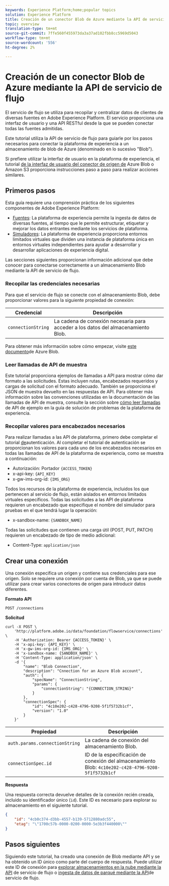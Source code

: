 ```yaml
---
keywords: Experience Platform;home;popular topics
solution: Experience Platform
title: Creación de un conector Blob de Azure mediante la API de servicio de flujo
topic: overview
translation-type: tm+mt
source-git-commit: 7ffe560f455973da3a37ad102fbb8cc5969d5043
workflow-type: tm+mt
source-wordcount: '556'
ht-degree: 2%

---
```



# Creación de un conector Blob de Azure mediante la API de servicio de flujo

El servicio de flujo se utiliza para recopilar y centralizar datos de clientes de diversas fuentes en Adobe Experience Platform. El servicio proporciona una interfaz de usuario y una API RESTful desde la que se pueden conectar todas las fuentes admitidas.

Este tutorial utiliza la API de servicio de flujo para guiarle por los pasos necesarios para conectar la plataforma de experiencia a un almacenamiento de blob de Azure (denominado en lo sucesivo &quot;Blob&quot;).

Si prefiere utilizar la interfaz de usuario en la plataforma de experiencia, el tutorial [de la interfaz de usuario del conector de origen de](../../../ui/create/cloud-storage/blob-s3.md) Azure Blob o Amazon S3 proporciona instrucciones paso a paso para realizar acciones similares.

## Primeros pasos

Esta guía requiere una comprensión práctica de los siguientes componentes de Adobe Experience Platform:

* [Fuentes](../../../../home.md): La plataforma de experiencia permite la ingesta de datos de diversas fuentes, al tiempo que le permite estructurar, etiquetar y mejorar los datos entrantes mediante los servicios de plataforma.
* [Simuladores](../../../../../sandboxes/home.md): La plataforma de experiencia proporciona entornos limitados virtuales que dividen una instancia de plataforma única en entornos virtuales independientes para ayudar a desarrollar y desarrollar aplicaciones de experiencia digital.

Las secciones siguientes proporcionan información adicional que debe conocer para conectarse correctamente a un almacenamiento Blob mediante la API de servicio de flujo.

### Recopilar las credenciales necesarias

Para que el servicio de flujo se conecte con el almacenamiento Blob, debe proporcionar valores para la siguiente propiedad de conexión:

| Credencial | Descripción |
| ---------- | ----------- |
| `connectionString` | La cadena de conexión necesaria para acceder a los datos del almacenamiento Blob. |

Para obtener más información sobre cómo empezar, visite [este documento](https://docs.microsoft.com/en-us/azure/storage/common/storage-configure-connection-string)de Azure Blob.

### Leer llamadas de API de muestra

Este tutorial proporciona ejemplos de llamadas a API para mostrar cómo dar formato a las solicitudes. Estas incluyen rutas, encabezados requeridos y cargas de solicitud con el formato adecuado. También se proporciona el JSON de muestra devuelto en las respuestas de API. Para obtener más información sobre las convenciones utilizadas en la documentación de las llamadas de API de muestra, consulte la sección sobre [cómo leer llamadas](../../../../../landing/troubleshooting.md#how-do-i-format-an-api-request) de API de ejemplo en la guía de solución de problemas de la plataforma de experiencia.

### Recopilar valores para encabezados necesarios

Para realizar llamadas a las API de plataforma, primero debe completar el tutorial [de](../../../../../tutorials/authentication.md)autenticación. Al completar el tutorial de autenticación se proporcionan los valores para cada uno de los encabezados necesarios en todas las llamadas de API de la plataforma de experiencia, como se muestra a continuación:

* Autorización: Portador `{ACCESS_TOKEN}`
* x-api-key: `{API_KEY}`
* x-gw-ims-org-id: `{IMS_ORG}`

Todos los recursos de la plataforma de experiencia, incluidos los que pertenecen al servicio de flujo, están aislados en entornos limitados virtuales específicos. Todas las solicitudes a las API de plataforma requieren un encabezado que especifique el nombre del simulador para pruebas en el que tendrá lugar la operación:

* x-sandbox-name: `{SANDBOX_NAME}`

Todas las solicitudes que contienen una carga útil (POST, PUT, PATCH) requieren un encabezado de tipo de medio adicional:

* Content-Type: `application/json`

## Crear una conexión

Una conexión especifica un origen y contiene sus credenciales para ese origen. Solo se requiere una conexión por cuenta de Blob, ya que se puede utilizar para crear varios conectores de origen para introducir datos diferentes.

**Formato API**

```http
POST /connections
```

**Solicitud**

```shell
curl -X POST \
    'http://platform.adobe.io/data/foundation/flowservice/connections' \
    -H 'Authorization: Bearer {ACCESS_TOKEN}' \
    -H 'x-api-key: {API_KEY}' \
    -H 'x-gw-ims-org-id: {IMS_ORG}' \
    -H 'x-sandbox-name: {SANDBOX_NAME}' \
    -H 'Content-Type: application/json' \
    -d '{
        "name": "Blob Connection",
        "description": "Cnnection for an Azure Blob account",
        "auth": {
            "specName": "ConnectionString",
            "params": {
                "connectionString": "{CONNECTION_STRING}"
            }
        },
        "connectionSpec": {
            "id": "4c10e202-c428-4796-9208-5f1f5732b1cf",
            "version": "1.0"
        }
    }'
```

| Propiedad | Descripción |
| -------- | ----------- |
| `auth.params.connectionString` | La cadena de conexión del almacenamiento Blob. |
| `connectionSpec.id` | ID de la especificación de conexión del almacenamiento Blob: `4c10e202-c428-4796-9208-5f1f5732b1cf` |

**Respuesta**

Una respuesta correcta devuelve detalles de la conexión recién creada, incluido su identificador único (`id`). Este ID es necesario para explorar su almacenamiento en el siguiente tutorial.

```json
{
    "id": "4cb0c374-d3bb-4557-b139-5712880adc55",
    "etag": "\"1700c57b-0000-0200-0000-5e3b3f440000\""
}
```

## Pasos siguientes

Siguiendo este tutorial, ha creado una conexión de Blob mediante API y se ha obtenido un ID único como parte del cuerpo de respuesta. Puede utilizar este ID de conexión para [explorar almacenamientos en la nube mediante la API](../../explore/cloud-storage.md) de servicio de flujo o [ingesta de datos de parqué mediante la API](../../cloud-storage-parquet.md)de servicio de flujo.